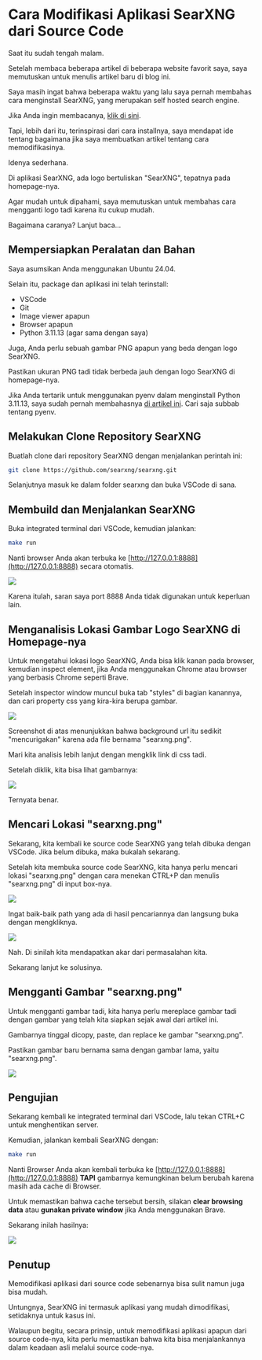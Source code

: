 # Cara Modifikasi Aplikasi SearXNG dari Source Code

Saat itu sudah tengah malam.

Setelah membaca beberapa artikel di beberapa website favorit saya, saya memutuskan untuk menulis artikel baru di blog ini.

Saya masih ingat bahwa beberapa waktu yang lalu saya pernah membahas cara menginstall SearXNG, yang merupakan self hosted search engine.

Jika Anda ingin membacanya, [klik di sini](https://rakifsul.github.io/cara-membuat-search-engine-pribadi-dengan-searxng.html).

Tapi, lebih dari itu, terinspirasi dari cara installnya, saya mendapat ide tentang bagaimana jika saya membuatkan artikel tentang cara memodifikasinya.

Idenya sederhana.

Di aplikasi SearXNG, ada logo bertuliskan "SearXNG", tepatnya pada homepage-nya.

Agar mudah untuk dipahami, saya memutuskan untuk membahas cara mengganti logo tadi karena itu cukup mudah.

Bagaimana caranya? Lanjut baca...

## Mempersiapkan Peralatan dan Bahan

Saya asumsikan Anda menggunakan Ubuntu 24.04.

Selain itu, package dan aplikasi ini telah terinstall:

*   VSCode
*   Git
*   Image viewer apapun
*   Browser apapun
*   Python 3.11.13 (agar sama dengan saya)

Juga, Anda perlu sebuah gambar PNG apapun yang beda dengan logo SearXNG.

Pastikan ukuran PNG tadi tidak berbeda jauh dengan logo SearXNG di homepage-nya.

Jika Anda tertarik untuk menggunakan pyenv dalam menginstall Python 3.11.13, saya sudah pernah membahasnya [di artikel ini](https://rakifsul.github.io/menginstall-ollama-dan-open-webui-di-ubuntu-2404-tanpa-docker.html). Cari saja subbab tentang pyenv.

## Melakukan Clone Repository SearXNG

Buatlah clone dari repository SearXNG dengan menjalankan perintah ini:

```bash
git clone https://github.com/searxng/searxng.git
```

Selanjutnya masuk ke dalam folder searxng dan buka VSCode di sana.

## Membuild dan Menjalankan SearXNG

Buka integrated terminal dari VSCode, kemudian jalankan:

```bash
make run
```

Nanti browser Anda akan terbuka ke [http://127.0.0.1:8888](http://127.0.0.1:8888) secara otomatis.

![](../media/Screenshot-from-2025-07-19-01-11-47.png)

Karena itulah, saran saya port 8888 Anda tidak digunakan untuk keperluan lain.

## Menganalisis Lokasi Gambar Logo SearXNG di Homepage-nya

Untuk mengetahui lokasi logo SearXNG, Anda bisa klik kanan pada browser, kemudian inspect element, jika Anda menggunakan Chrome atau browser yang berbasis Chrome seperti Brave.

Setelah inspector window muncul buka tab "styles" di bagian kanannya, dan cari property css yang kira-kira berupa gambar.

![](../media/Screenshot-from-2025-07-19-01-12-11.png)

Screenshot di atas menunjukkan bahwa background url itu sedikit "mencurigakan" karena ada file bernama "searxng.png".

Mari kita analisis lebih lanjut dengan mengklik link di css tadi.

Setelah diklik, kita bisa lihat gambarnya:

![](../media/Screenshot-from-2025-07-19-01-12-48.png)

Ternyata benar.

## Mencari Lokasi "searxng.png"

Sekarang, kita kembali ke source code SearXNG yang telah dibuka dengan VSCode. Jika belum dibuka, maka bukalah sekarang.

Setelah kita membuka source code SearXNG, kita hanya perlu mencari lokasi "searxng.png" dengan cara menekan CTRL+P dan menulis "searxng.png" di input box-nya.

![](../media/Screenshot-from-2025-07-19-01-13-38.png)

Ingat baik-baik path yang ada di hasil pencariannya dan langsung buka dengan mengkliknya.

![](../media/Screenshot-from-2025-07-19-01-14-04.png)

Nah. Di sinilah kita mendapatkan akar dari permasalahan kita.

Sekarang lanjut ke solusinya.

## Mengganti Gambar "searxng.png"

Untuk mengganti gambar tadi, kita hanya perlu mereplace gambar tadi dengan gambar yang telah kita siapkan sejak awal dari artikel ini.

Gambarnya tinggal dicopy, paste, dan replace ke gambar "searxng.png".

Pastikan gambar baru bernama sama dengan gambar lama, yaitu "searxng.png".

![](../media/Screenshot-from-2025-07-19-01-14-58.png)

## Pengujian

Sekarang kembali ke integrated terminal dari VSCode, lalu tekan CTRL+C untuk menghentikan server.

Kemudian, jalankan kembali SearXNG dengan:

```bash
make run
```

Nanti Browser Anda akan kembali terbuka ke [http://127.0.0.1:8888](http://127.0.0.1:8888) **TAPI** gambarnya kemungkinan belum berubah karena masih ada cache di Browser.

Untuk memastikan bahwa cache tersebut bersih, silakan **clear browsing data** atau **gunakan private window** jika Anda menggunakan Brave.

Sekarang inilah hasilnya:

![](../media/Screenshot-from-2025-07-19-01-15-43.png)

## Penutup

Memodifikasi aplikasi dari source code sebenarnya bisa sulit namun juga bisa mudah.

Untungnya, SearXNG ini termasuk aplikasi yang mudah dimodifikasi, setidaknya untuk kasus ini.

Walaupun begitu, secara prinsip, untuk memodifikasi aplikasi apapun dari source code-nya, kita perlu memastikan bahwa kita bisa menjalankannya dalam keadaan asli melalui source code-nya.